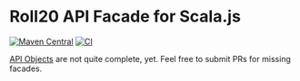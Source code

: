 Roll20 API Facade for Scala.js
================================
[![Maven Central](https://img.shields.io/maven-central/v/com.lkroll/roll20-api-facade_2.13)](https://search.maven.org/artifact/com.lkroll/roll20-api-facade_2.13)
[![CI](https://github.com/Bathtor/api-facade/actions/workflows/ci.yml/badge.svg)](https://github.com/Bathtor/api-facade/actions)

[API Objects](https://wiki.roll20.net/API:Objects) are not quite complete, yet.
Feel free to submit PRs for missing facades.
